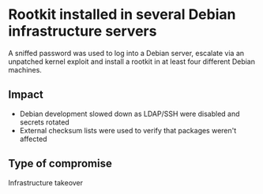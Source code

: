 # Rootkit installed in several Debian infrastructure servers

A sniffed password was used to log into a Debian server, escalate via an unpatched kernel exploit and install a rootkit in at least four different Debian machines.

## Impact

* Debian development slowed down as LDAP/SSH were disabled and secrets rotated
* External checksum lists were used to verify that packages weren't affected

## Type of compromise

Infrastructure takeover